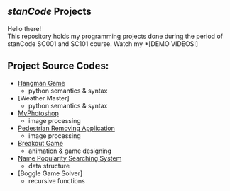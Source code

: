 ## *stanCode* Projects
Hello there!\
This repository holds my programming projects done during the period of stanCode SC001 and SC101 course.
Watch my *[DEMO VIDEOS!]

## Project Source Codes:
* [Hangman Game](https://github.com/ChiHanWang/MystanCodeProjects/blob/main/stanCode_projects/Hangman_game/hangman_ext.py)
  * python semantics & syntax
* [Weather Master]
  * python semantics & syntax
* [MyPhotoshop](https://github.com/ChiHanWang/MystanCodeProjects/blob/main/stanCode_projects/MyPhotoshop/best_photoshop_award.py)
  * image processing
* [Pedestrian Removing Application](https://github.com/ChiHanWang/MystanCodeProjects/blob/main/stanCode_projects/Pedestrian_removing_application/stanCodoshop.py)
  * image processing
* [Breakout Game](https://github.com/ChiHanWang/Projects/blob/main/stanCode_projects/Break_out_game/breakout.py)
  * animation & game designing
* [Name Popularity Searching System](https://github.com/ChiHanWang/Projects/blob/main/stanCode_projects/Name_popularity_searching_system/babygraphics.py)
  * data structure
* [Boggle Game Solver]
  * recursive functions
